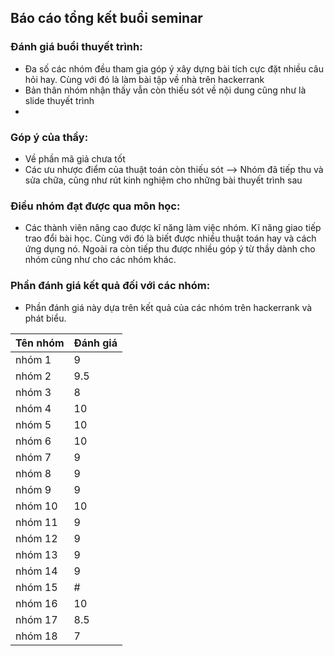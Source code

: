 ## Báo cáo tổng kết buổi seminar

### Đánh giá buổi thuyết trình:

- Đa số các nhóm đều tham gia góp ý xây dựng bài tích cực đặt nhiều câu hỏi hay. Cùng với đó là làm bài tập về nhà trên hackerrank 
- Bản thân nhóm nhận thấy vẫn còn thiếu sót về nội dung cũng như là slide thuyết trình
- 
### Góp ý của thầy:

- Về phần mã giả chưa tốt
- Các ưu nhược điểm của thuật toán còn thiếu sót
--> Nhóm đã tiếp thu và sửa chữa, cũng như rút kinh nghiệm cho những bài thuyết trình sau

### Điều nhóm đạt được qua môn học:

- Các thành viên nâng cao được kĩ năng làm việc nhóm. Kĩ năng giao tiếp trao đổi bài học. Cùng với đó
là biết được nhiều thuật toán hay và cách ứng dụng nó. Ngoài ra còn tiếp thu được nhiều góp ý từ thầy 
dành cho nhóm cũng như cho các nhóm khác.

### Phần đánh giá kết quả đối với các nhóm:
  * Phần đánh giá này dựa trên kết quả của các nhóm trên hackerrank và phát biểu.
  
|**Tên nhóm**|**Đánh giá**|
|:---|:---|
|nhóm 1|9|
|nhóm 2|9.5|
|nhóm 3|8|
|nhóm 4|10|
|nhóm 5|10|
|nhóm 6|10|
|nhóm 7|9|
|nhóm 8|9|
|nhóm 9|9|
|nhóm 10|10|
|nhóm 11|9|
|nhóm 12|9|
|nhóm 13|9|
|nhóm 14|9|
|nhóm 15|#|
|nhóm 16|10|
|nhóm 17|8.5|
|nhóm 18|7|
